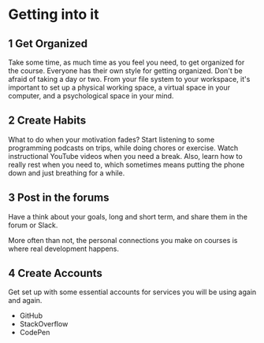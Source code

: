 # Getting into it

## 1 Get Organized

Take some time, as much time as you feel you need, to get organized for the course. Everyone has their own style for getting organized. Don't be afraid of taking a day or two. From your file system to your workspace, it's important to set up a physical working space, a virtual space in your computer, and a psychological space in your mind.


## 2 Create Habits

What to do when your motivation fades? Start listening to some programming podcasts on trips, while doing chores or exercise. Watch instructional YouTube videos when you need a break. Also, learn how to really rest when you need to, which sometimes means putting the phone down and just breathing for a while.

## 3 Post in the forums

Have a think about your goals, long and short term, and share them in the forum or Slack.

More often than not, the personal connections you make on courses is where real development happens.

## 4 Create Accounts

Get set up with some essential accounts for services you will be using again and again.

- GitHub
- StackOverflow
- CodePen


